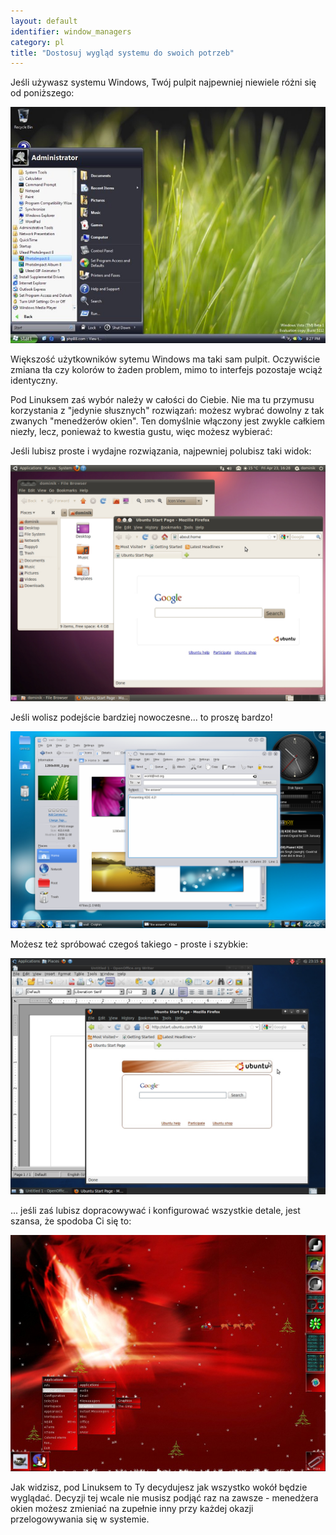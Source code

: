 ```yaml
---
layout: default
identifier: window_managers
category: pl
title: "Dostosuj wygląd systemu do swoich potrzeb"
---
```


Jeśli używasz systemu Windows, Twój pulpit najpewniej niewiele
różni się od poniższego:

<img src="/img/window_managers_windows_vista.jpg" />

Większość użytkowników sytemu Windows ma taki sam pulpit. Oczywiście zmiana
tła czy kolorów to żaden problem, mimo to interfejs pozostaje wciąż
identyczny.

Pod Linuksem zaś wybór należy w całości do Ciebie. Nie ma tu przymusu
korzystania z "jedynie słusznych" rozwiązań: możesz wybrać dowolny
z tak zwanych "menedżerów okien". Ten domyślnie włączony jest zwykle
całkiem niezły, lecz, ponieważ to kwestia gustu, więc możesz wybierać:

 Jeśli lubisz proste i wydajne rozwiązania, najpewniej polubisz taki
widok:

<img src="/img/window_managers_ubuntu.jpg"/>

Jeśli wolisz podejście bardziej nowoczesne... to proszę bardzo!

<img src="/img/kde.png" />

Możesz też spróbować czegoś takiego - proste i szybkie:

<img src="/img/window_managers_xfce.jpg" />

... jeśli zaś lubisz dopracowywać i konfigurować wszystkie detale,
jest szansa, że spodoba Ci się to:

<img src="/img/window_managers_wm.jpg" />

Jak widzisz, pod Linuksem to Ty decydujesz jak wszystko wokół będzie
wyglądać. Decyzji tej wcale nie musisz podjąć raz na zawsze - menedżera
okien możesz zmieniać na zupełnie inny przy każdej okazji przelogowywania
się w systemie.




